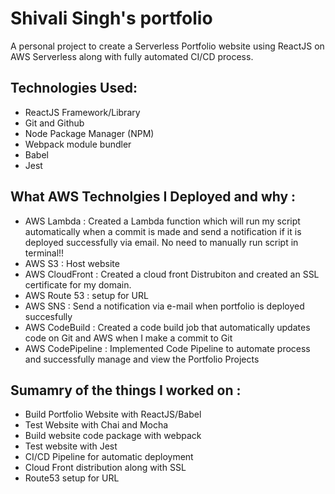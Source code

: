 # Shivali Singh's portfolio
 A personal project to create a Serverless Portfolio website using ReactJS on AWS Serverless along with fully automated CI/CD process.

## Technologies Used:

* ReactJS Framework/Library
* Git and Github
* Node Package Manager (NPM)
* Webpack module bundler
* Babel
* Jest

## What AWS Technolgies I Deployed and why :

*  AWS Lambda : Created a Lambda function which will run my script automatically when a commit is made and send a notification if it is  deployed successfully via email. No need to manually run script in terminal!! 
* AWS S3 : Host website
* AWS CloudFront : Created a cloud front Distrubiton and created an SSL certificate for my domain.
* AWS Route 53 : setup for URL
* AWS SNS : Send a notification via e-mail when portfolio is deployed succesfully
* AWS CodeBuild : Created a code build job that automatically updates code on Git and AWS when I make a commit to Git
* AWS CodePipeline : Implemented Code Pipeline to automate process and successfully manage and view the Portfolio Projects

## Sumamry of the things I worked on :

* Build Portfolio Website with ReactJS/Babel
* Test Website with Chai and Mocha
* Build website code package with webpack
* Test website with Jest
* CI/CD Pipeline for automatic deployment
* Cloud Front distribution along with SSL
* Route53 setup for URL





